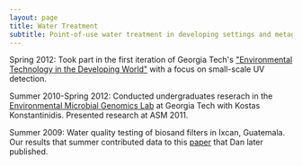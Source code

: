 ```yaml
---
layout: page
title: Water Treatment
subtitle: Point-of-use water treatment in developing settings and metagenomics
---
```


Spring 2012: Took part in the first iteration of Georgia Tech's ["Environmental Technology in the Developing World"](https://ce.gatech.edu/sites/default/files/files/jaehong-kim_final_2012_3_24.pdf) with a focus on small-scale UV detection.

Summer 2010-Spring 2012: Conducted undergraduates reserach in the [Environmental Microbial Genomics Lab](http://enve-omics.gatech.edu/) at Georgia Tech with Kostas Konstantinidis. Presented research at ASM 2011.

Summer 2009: Water quality testing of biosand filters in Ixcan, Guatemala. Our results that summer contributed data to this [paper](https://pubs.acs.org/doi/pdf/10.1021/es303624a) that Dan later published.
